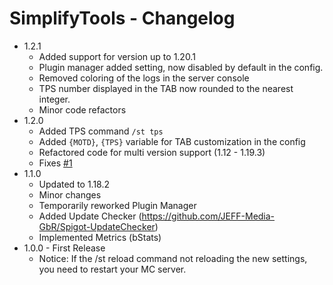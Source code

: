 # SimplifyTools - Changelog

- 1.2.1
   - Added support for version up to 1.20.1
   - Plugin manager added setting, now disabled by default in the config.
   - Removed coloring of the logs in the server console
   - TPS number displayed in the TAB now rounded to the nearest integer.
   - Minor code refactors
 - 1.2.0
   - Added TPS command `/st tps` 
   - Added `{MOTD}`, `{TPS}` variable for TAB customization in the config 
   - Refactored code for multi version support (1.12 - 1.19.3)
   - Fixes [#1](https://github.com/LabodiDavid/SimplifyTools/issues/1)
 - 1.1.0
   - Updated to 1.18.2
   - Minor changes
   - Temporarily reworked Plugin Manager
   - Added Update Checker (https://github.com/JEFF-Media-GbR/Spigot-UpdateChecker)
   - Implemented Metrics (bStats)
 - 1.0.0 - First Release
     - Notice: If the /st reload command not reloading the new settings, you need to restart your MC server.
